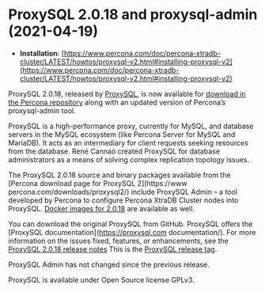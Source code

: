 # ProxySQL 2.0.18 and proxysql-admin (2021-04-19)

* **Installation**: [https://www.percona.com/doc/percona-xtradb-cluster/LATEST/howtos/proxysql-v2.html#installing-proxysql-v2](https://www.percona.com/doc/percona-xtradb-cluster/LATEST/howtos/proxysql-v2.html#installing-proxysql-v2)


ProxySQL 2.0.18, released by [ProxySQL](https://www.proxysql.com/), is now available for [download in the Percona repository](https://www.percona.com/downloads/proxysql2/) along with an updated version of Percona’s proxysql-admin tool.

ProxySQL is a high-performance proxy, currently for MySQL, and database servers in the MySQL ecosystem (like Percona Server for MySQL and MariaDB). It acts as an intermediary for client requests seeking resources from the database. René Cannaò created ProxySQL for database administrators as a means of solving complex replication topology issues.

The ProxySQL 2.0.18 source and binary packages available from the [Percona download page for ProxySQL 2](https://www percona.com/downloads/proxysql2/) include ProxySQL Admin – a tool developed by Percona to configure Percona XtraDB Cluster nodes into ProxySQL. [Docker images for 2.0.18](https://hub.docker.com/r/percona/proxysql2) are available as well.

You can download the original ProxySQL from GitHub. ProxySQL offers the [ProxySQL documentation](https://proxysql.com documentation/). For more information on the issues fixed, features, or enhancements, see the [ProxySQL 2.0.18 release notes](https://github.com/sysown/proxysql/releases/tag/v2.0.18) This is the [ProxySQL release tag](https://github.com/sysown/proxysql/releases/tag/v2.0.18).

ProxySQL Admin has not changed since the previous release.

ProxySQL is available under Open Source license GPLv3.

